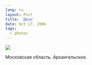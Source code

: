 ```yaml
---
lang: ru
layout: Post
title: 'Двое'
date: Oct 17, 2006
tags:
  - photos
---
```


![](/images/blog/Sapegin-Artem-20D-2006-10-14-255-5542-lj.jpg)

Московская область. Архангельское.
